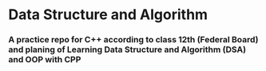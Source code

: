 # Data Structure and Algorithm

### A practice repo for C++ according to class 12th (Federal Board) and planing of Learning Data Structure and Algorithm (DSA) and OOP with CPP
